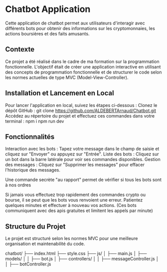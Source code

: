 # Chatbot Application
Cette application de chatbot permet aux utilisateurs d'interagir avec différents bots pour obtenir des informations sur les cryptomonnaies, les actions boursières et des faits amusants.

## Contexte
Ce projet a été réalisé dans le cadre de ma formation sur la programmation fonctionnelle. L'objectif était de créer une application interactive en utilisant des concepts de programmation fonctionnelle et de structurer le code selon les normes actuelles de type MVC (Model-View-Controller).

## Installation et Lancement en Local
Pour lancer l'application en local, suivez les étapes ci-dessous :
Clonez le dépôt GitHub :
git clone https://github.com/ALDEBERTArnaud/Chatbot.git
Accédez au répertoire du projet et effectuez ces commandes dans votre terminal :
npm i
npm run dev

## Fonctionnalités
Interaction avec les bots : Tapez votre message dans le champ de saisie et cliquez sur "Envoyer" ou appuyez sur "Entrée".
Liste des bots : Cliquez sur un bot dans la barre latérale pour voir ses commandes disponibles.
Gestion des messages : Cliquez sur "Supprimer les messages" pour effacer l'historique des messages.

Une commande secrète "au rapport" permet de vérifier si tous les bots sont à nos ordres

Si jamais vous effectuez trop rapidement des commandes crypto ou bourse, il se peut que les bots vous renvoient une erreur.
Patientez quelques minutes et effectuer à nouveau vos actions.
(Ces bots communiquent avec des apis gratuites et limitent les appels par minute)

## Structure du Projet
Le projet est structuré selon les normes MVC pour une meilleure organisation et maintenabilité du code.

chatbot/
├── index.html
├── style.css
├── js/
│   ├── main.js
│   ├── models/
│   │   ├── bot.js
│   ├── controllers/
│   │   ├── messageController.js
│   │   ├── botController.js